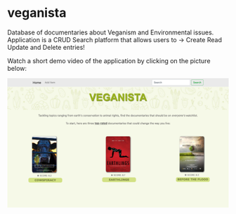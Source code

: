# veganista

Database of documentaries about Veganism and Environmental issues. Application is a CRUD Search platform that allows users to -> Create Read Update and Delete entries!

Watch a short demo video of the application by clicking on the picture below: 

[![Veganista](static/veg_home.png)](https://youtu.be/W1SgTs7Z0Zc)
